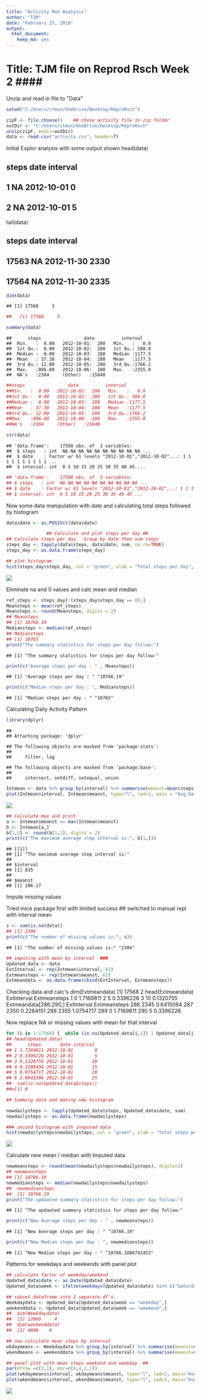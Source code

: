 ```yaml
---
title: "Activity Mon Analysis"
author: "TJM"
date: "February 25, 2018"
output: 
  html_document: 
    keep_md: yes
---
```


Title:  TJM file on Reprod Rsch Week 2     ####
================================================


Unzip and read in file to "Data"  

```r
setwd("C:/Users/ctmun/OneDrive/Desktop/ReproRsch")

zipF <- file.choose()    ## chose activity file in zip folder
outDir <- "C:/Users/ctmun/OneDrive/Desktop/ReproRsch"
unzip(zipF, exdir=outDir)
data <- read.csv("activity.csv", header=T)
```


Initial Explor analysis  with some output shown
head(data)
##  steps       date interval
##  1    NA 2012-10-01        0
##  2    NA 2012-10-01        5

tail(data)
##        steps       date interval
## 17563    NA 2012-11-30     2330
## 17564    NA 2012-11-30     2335


```r
dim(data)
```

```
## [1] 17568     3
```

```r
##   [1] 17568     3

summary(data)
```

```
##      steps                date          interval     
##  Min.   :  0.00   2012-10-01:  288   Min.   :   0.0  
##  1st Qu.:  0.00   2012-10-02:  288   1st Qu.: 588.8  
##  Median :  0.00   2012-10-03:  288   Median :1177.5  
##  Mean   : 37.38   2012-10-04:  288   Mean   :1177.5  
##  3rd Qu.: 12.00   2012-10-05:  288   3rd Qu.:1766.2  
##  Max.   :806.00   2012-10-06:  288   Max.   :2355.0  
##  NA's   :2304     (Other)   :15840
```

```r
##steps                date          interval     
##Min.   :  0.00   2012-10-01:  288   Min.   :   0.0  
##1st Qu.:  0.00   2012-10-02:  288   1st Qu.: 588.8  
##Median :  0.00   2012-10-03:  288   Median :1177.5  
##Mean   : 37.38   2012-10-04:  288   Mean   :1177.5  
##3rd Qu.: 12.00   2012-10-05:  288   3rd Qu.:1766.2  
##Max.   :806.00   2012-10-06:  288   Max.   :2355.0  
##NA's   :2304     (Other)   :15840 

str(data)
```

```
## 'data.frame':	17568 obs. of  3 variables:
##  $ steps   : int  NA NA NA NA NA NA NA NA NA NA ...
##  $ date    : Factor w/ 61 levels "2012-10-01","2012-10-02",..: 1 1 1 1 1 1 1 1 1 1 ...
##  $ interval: int  0 5 10 15 20 25 30 35 40 45 ...
```

```r
## 'data.frame':	17568 obs. of  3 variables:
## $ steps   : int  NA NA NA NA NA NA NA NA NA NA ...
## $ date    : Factor w/ 61 levels "2012-10-01","2012-10-02",..: 1 1 1 1 1 1 1 1 1 1 ...
## $ interval: int  0 5 10 15 20 25 30 35 40 45 ...
```

Now some data manipulation with date and calculating total steps followed by histogram

```r
data$date <- as.POSIXct(data$date)

               ## Calculate and plot steps per day ##
## Calculate steps per day.  Group by date then sum steps
steps_day <- tapply(data$steps, data$date, sum, na.rm=TRUE)
steps_day <- as.data.frame(steps_day)

## plot histogram
hist(steps_day$steps_day, col = "green", xlab = "Total steps per day", main = "Histogram of Daily Total Steps")
```

![](PA1_TJMwithmd_files/figure-html/unnamed-chunk-2-1.png)<!-- -->

Eliminate na and 0 values and calc mean and median

```r
ref_steps <- steps_day[!(steps_day$steps_day == 0),]
Meansteps <- mean(ref_steps)
Meansteps <- round(Meansteps, digits = 2)
## Meansteps
## [1] 10766.19
Mediansteps <- median(ref_steps)
## Mediansteps
## [1] 10765
print("The summary statistics for steps per day follow:")
```

```
## [1] "The summary statistics for steps per day follow:"
```

```r
print(c("Average steps per day : " , Meansteps))
```

```
## [1] "Average steps per day : " "10766.19"
```

```r
print(c("Median steps per day : ", Mediansteps))
```

```
## [1] "Median steps per day : " "10765"
```

Calculating Daily Activity Pattern  

```r
library(dplyr)
```

```
## 
## Attaching package: 'dplyr'
```

```
## The following objects are masked from 'package:stats':
## 
##     filter, lag
```

```
## The following objects are masked from 'package:base':
## 
##     intersect, setdiff, setequal, union
```

```r
Intmean <- data %>% group_by(interval) %>% summarise(meanst=mean(steps, na.rm = TRUE))
plot(Intmean$interval, Intmean$meanst, type="l", lwd=3, main = "Avg Daily steps - 5 min Intervals", xlab = "Interval", ylab = "Mean steps", col = "blue")
```

![](PA1_TJMwithmd_files/figure-html/unnamed-chunk-4-1.png)<!-- -->

```r
## Calculate max and print
a <- Intmean$meanst == max(Intmean$meanst)
b <- Intmean[a,]
b[1,2] <- round(b[1,2], digits = 2)
print(c("The maximum average step interval is:", b[1,]))
```

```
## [[1]]
## [1] "The maximum average step interval is:"
## 
## $interval
## [1] 835
## 
## $meanst
## [1] 206.17
```

Impute missing values     

Tried mice package first with limited success  ## switched to manual repl with interval mean

```r
s <- sum(is.na(data))
## [1] 2304
print(c("The number of missing values is:", s))
```

```
## [1] "The number of missing values is:" "2304"
```

```r
## imputing with mean by interval  ###
Updated_data <- data
ExtInterval <- rep(Intmean$interval, 61)
Extmeansteps <- rep(Intmean$meanst, 61)
Extmeandata <- as.data.frame(cbind(ExtInterval, Extmeansteps))
```
Checking data and calc's
dim(Extmeandata)
[1] 17568     2
head(Extmeandata)
ExtInterval Extmeansteps
1           0    1.7169811
2           5    0.3396226
3          10    0.1320755
Extmeandata[286:290,]
ExtInterval Extmeansteps
286        2345    0.6415094
287        2350    0.2264151
288        2355    1.0754717
289           0    1.7169811
290           5    0.3396226

Now replace NA or missing values with mean for that interval


```r
for (i in 1:17568) {  while (is.na(Updated_data[i,1]) | Updated_data[i,1] =="") { Updated_data[i,1] <- Extmeandata[i,2]}}
## head(Updated_data)
##      steps       date interval
## 1 1.7169811 2012-10-01        0
## 2 0.3396226 2012-10-01        5
## 3 0.1320755 2012-10-01       10
## 4 0.1509434 2012-10-01       15
## 5 0.0754717 2012-10-01       20
## 6 2.0943396 2012-10-01       25
##  sum(is.na(Updated_data$steps))
##n[1] 0

## Summing data and making new histogram

newdailysteps <- tapply(Updated_data$steps, Updated_data$date, sum)
newdailysteps <- as.data.frame(newdailysteps)

### second histogram with innputed data
hist(newdailysteps$newdailysteps, col = "green", xlab = "Total steps per day", main = "Histogram of Daily Total Steps (no NA)")
```

![](PA1_TJMwithmd_files/figure-html/unnamed-chunk-6-1.png)<!-- -->


Calculate new mean / median with Imputed data


```r
newmeansteps <- round(mean(newdailysteps$newdailysteps), digits=2)
## newmeansteps
## [1] 10766.19
newmediansteps <- median(newdailysteps$newdailysteps)
##  newmediansteps
##  [1] 10766.19
print("The updaated summary statistics for steps per day follow:")
```

```
## [1] "The updaated summary statistics for steps per day follow:"
```

```r
print(c("New Average steps per day : " , newmeansteps))
```

```
## [1] "New Average steps per day : " "10766.19"
```

```r
print(c("New Median steps per day : ", newmediansteps))
```

```
## [1] "New Median steps per day : " "10766.1886792453"
```

Patterns for weekdays and weekends with panel plot 


```r
## calculate factor of weekday/weekend
Updated_data$date <- as.Date(Updated_data$date)
Updated_data$week <- ifelse(weekdays(Updated_data$date) %in% c("Saturday", "Sunday"), "weekend", "weekday")

## subset dataframe into 2 separate df's. 
Weekdaydata <- Updated_data[Updated_data$week == "weekday",]
weekenddata <- Updated_data[Updated_data$week == "weekend",]
##  dim(Weekdaydata)
##  [1] 12960     4
##  dim(weekenddata)
##  [1] 4608    4

## now calculate mean steps by interval
wkdaymeans <- Weekdaydata %>% group_by(interval) %>% summarise(meanst=mean(steps, na.rm = TRUE))
wkendmeans <- weekenddata %>% group_by(interval) %>% summarise(meanst=mean(steps, na.rm = TRUE))

## panel plot with mean steps weekend and weekday  ##
par(mfrow =c(2,1), mar=c(4,4,2,1))
plot(wkdaymeans$interval, wkdaymeans$meanst, type="l", lwd=2, main="Avg Weekday steps", xlab="Interal", ylab = "Mean Steps", col="blue")
plot(wkendmeans$interval, wkendmeans$meanst, type="l", lwd=2, main="Avg Weekend steps", xlab="Interal", ylab = "Mean Steps", col="green")
```

![](PA1_TJMwithmd_files/figure-html/unnamed-chunk-8-1.png)<!-- -->
